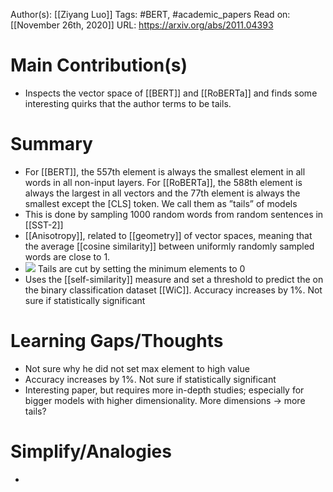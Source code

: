 Author(s): [[Ziyang Luo]]
Tags: #BERT, #academic_papers
Read on: [[November 26th, 2020]]
URL: https://arxiv.org/abs/2011.04393
# Main Contribution(s)
- Inspects the vector space of [[BERT]] and [[RoBERTa]] and finds some interesting quirks that the author terms to be tails.
# Summary
- For [[BERT]], the 557th element is always the smallest element in all words in all non-input layers. For [[RoBERTa]], the 588th element is always the largest in all
vectors and the 77th element is always the smallest except the [CLS] token. We call them as ”tails” of models
- This is done by sampling 1000 random words from random sentences in [[SST-2]]
- [[Anisotropy]], related to [[geometry]] of vector spaces, meaning that the average [[cosine similarity]] between uniformly randomly sampled words are close to 1.
- ![](https://firebasestorage.googleapis.com/v0/b/firescript-577a2.appspot.com/o/imgs%2Fapp%2FPaperReadings%2Fo6UGhHhvGw.png?alt=media&token=70117b65-5576-4b4f-8e7e-367419209932)
Tails are cut by setting the minimum elements to 0
- Uses the [[self-similarity]] measure and set a threshold to predict the on the binary classification dataset [[WiC]]. Accuracy increases by 1%. Not sure if statistically significant 
# Learning Gaps/Thoughts
- Not sure why he did not set max element to high value
- Accuracy increases by 1%. Not sure if statistically significant 
- Interesting paper, but requires more in-depth studies; especially for bigger models with higher dimensionality. More dimensions -> more tails?  
# Simplify/Analogies
-
